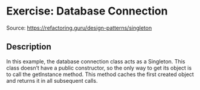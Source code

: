 # Exercise: Database Connection

Source: https://refactoring.guru/design-patterns/singleton

## Description

In this example, the database connection class acts as a Singleton. This class doesn’t have a public constructor, so the only way to get its object is to call the getInstance method. This method caches the first created object and returns it in all subsequent calls.